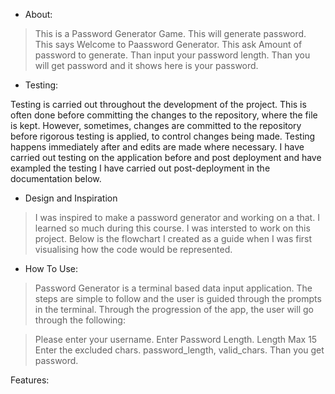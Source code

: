 * About:
>This is a Password Generator Game.
>This will generate password.
>This says Welcome to Paassword Generator.
>This ask Amount of password to generate.
>Than input your password length.
>Than you will get password and it shows here is your password.

* Testing:

Testing is carried out throughout the development of the project. This is often done before committing the changes to the repository, where the file is kept. However, sometimes, changes are committed to the repository before rigorous testing is applied, to control changes being made. Testing happens immediately after and edits are made where necessary. I have carried out testing on the application before and post deployment and have exampled the testing I have carried out post-deployment in the documentation below. 

* Design and Inspiration
>I was inspired to make a password generator and working on a that. I learned so much during this course. I was intersted to work on this project.
Below is the flowchart I created as a guide when I was first visualising how the code would be represented.


* How To Use:
>Password Generator is a terminal based data input application. The steps are simple to follow and the user is guided through the prompts in the terminal. Through the progression of the app, the user will go through the following:

>Please enter your username.
>Enter Password Length.
>Length Max 15
>Enter the excluded chars.
>password_length, valid_chars.
>Than you get password.

Features:
